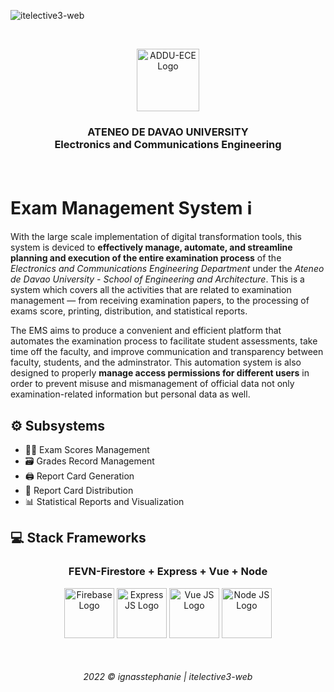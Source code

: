 ![itelective3-web](https://socialify.git.ci/ignasstephanie/itelective3-web/image?font=Inter&forks=1&issues=1&owner=1&pattern=Floating%20Cogs&pulls=1&stargazers=1&theme=Light)

</br><p align="center"><a href="https://www.facebook.com/EnggArchi" target="_blank"><img width="100" src="https://scontent.fcgy2-1.fna.fbcdn.net/v/t39.30808-6/294080708_542060584374747_5401035328925890890_n.jpg?_nc_cat=108&ccb=1-7&_nc_sid=09cbfe&_nc_eui2=AeH-fHD5cTCNacrHzw5y4lo40Xdmp_ZV1UTRd2an9lXVRHQyOweZQ9XewXxc-ecQN-rjEAwd42P-4uDzoWb4tfc9&_nc_ohc=OiD2NBMfrRQAX-sCbci&_nc_ht=scontent.fcgy2-1.fna&oh=00_AT87pGcU6vUDgpdCUx4PqeoDcT9Qx4nDjs6PjGoWN7yQGQ&oe=62F0497C" alt="ADDU-ECE Logo"></a></p>
<h3 align="center">ATENEO DE DAVAO UNIVERSITY</br>Electronics and Communications Engineering</h3></br>

# Exam Management System ℹ️
With the large scale implementation of digital transformation tools, this system is deviced to **effectively manage, automate, and streamline planning and execution of the entire examination process** of the *Electronics and Communications Engineering Department* under the *Ateneo de Davao University - School of Engineering and Architecture*. This is a system which covers all the activities that are related to examination management — from receiving examination papers, to the processing of exams score, printing, distribution, and statistical reports.

The EMS aims to produce a convenient and efficient platform that automates the examination process to facilitate student assessments, take time off the faculty, and improve communication and transparency between faculty, students, and the adminstrator.  This automation system is also designed to properly **manage access permissions for different users** in order to prevent misuse and mismanagement of official data not only examination-related information but personal data as well. 

## ⚙ Subsystems
* ✍🏻 Exam Scores Management 
* 🗃️ Grades Record Management
* 🖨️ Report Card Generation
* 📇 Report Card Distribution
* 📊 Statistical Reports and Visualization

## 💻 Stack Frameworks 
<h3 align="center">FEVN-Firestore + Express + Vue + Node</h3>

<p align="center">
    <a href="https://firebase.google.com/"><img width="80" src="https://encrypted-tbn0.gstatic.com/images?q=tbn:ANd9GcQu5ZDlfzcy8qDw6CU_keHSSEgbkGJVwq0HTA&usqp=CAU" alt="Firebase Logo"></a>
    <a href="https://expressjs.com/"><img width="80" src="https://cdn.icon-icons.com/icons2/2699/PNG/512/expressjs_logo_icon_169185.png" alt="Express JS Logo"></a>
    <a href="https://vuejs.org/"><img width="80" src="https://vuejs.org/images/logo.png" alt="Vue JS Logo"></a>
    <a href="https://nodejs.org/en/"><img width="80" src="https://cdn-icons-png.flaticon.com/512/5968/5968322.png" alt="Node JS Logo"></a>
</p>

</br><h6 align="center">2022 ©️ ignasstephanie | itelective3-web</h6> 
